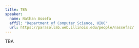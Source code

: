 ```yaml
---
title: TBA
speaker:
  name: Nathan Assefa
  affil: "Department of Computer Science, UIUC"
  url: https://parasollab.web.illinois.edu/people/nassefa2/
---
```


TBA

